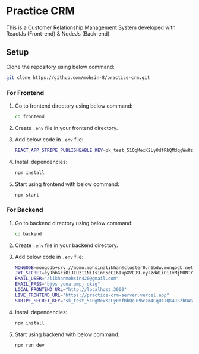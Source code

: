 # Practice CRM

This is a Customer Relationship Management System developed with ReactJs (Front-end) & NodeJs (Back-end).

## Setup

Clone the repository using below command:
   ```bash
   git clone https://github.com/mohsin-8/practice-crm.git
```
### For Frontend
1. Go to frontend directory using below command:
   ```bash
   cd frontend
2. Create ```.env``` file in your frontend directory.

3. Add below code in ```.env``` file:
   ```bash
   REACT_APP_STRIPE_PUBLISHEABLE_KEY=pk_test_51OgMexK2Ly0dfRbQMdqgWw8zkB803zYXBTkeP5Zs5fxWwOjg9ZzofoLxXE8PiCkc0QacOVAKVZHkXJIuLAKjiD7V00oZKibKn6
4. Install dependencies:
   ```bash
   npm install
5. Start using frontend with below command:
   ```bash
   npm start
   ```

### For Backend
  1. Go to backend directory using below command:
     ```bash
     cd backend
  2. Create ```.env``` file in your backend directory.
     
  3. Add below code in ```.env``` file:
     ```bash
     MONGODB=mongodb+srv://momo:mohsinalikhan@cluster0.n6bdw.mongodb.net/practice-crm?retryWrites=true&w=majority&appName=Cluster0
     JWT_SECRET=eyJhbGciOiJIUzI1NiIsInR5cCI6IkpXVCJ9.eyJzdWIiOiIxMjM0NTY3ODkwIiwibmFtZSI6IkpvaG4gRG9lIiwiaWF0IjoxNTE2MjM5MDIyfQ.SflKxwRJSMeKKF2QT4fwpMeJf36POk6yJV_adQssw5c
     EMAIL_USER="alikhanmohsin420@gmail.com"
     EMAIL_PASS="bjys yooa umpj qkzg"
     LOCAL_FRONTEND_URL="http://localhost:3000"
     LIVE_FRONTEND_URL="https://practice-crm-server.vercel.app"
     STRIPE_SECRET_KEY="sk_test_51OgMexK2Ly0dfRbQeJPbczm4CqUzJQK4JSzbOWGM9dfBzfQenUP8nCR3e0adRckGMIXB735EL3ucCyPONhjIdv1500cUa10J25"
  4. Install dependencies:
     ```bash
     npm install
  5. Start using backend with below command:
     ```bash
     npm run dev
